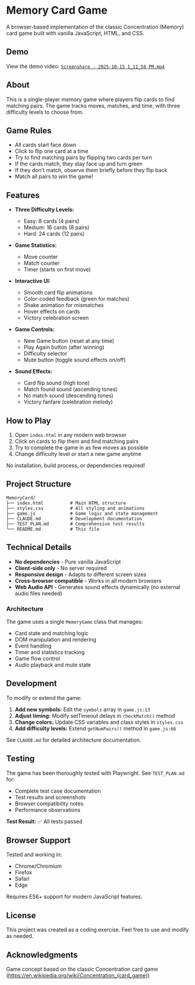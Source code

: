 # Memory Card Game

A browser-based implementation of the classic Concentration (Memory) card game built with vanilla JavaScript, HTML, and CSS.

## Demo

View the demo video: [`Screenshare - 2025-10-15 1_11_58 PM.mp4`](./Screenshare%20-%202025-10-15%201_11_58%20PM.mp4)

## About

This is a single-player memory game where players flip cards to find matching pairs. The game tracks moves, matches, and time, with three difficulty levels to choose from.

## Game Rules

- All cards start face down
- Click to flip one card at a time
- Try to find matching pairs by flipping two cards per turn
- If the cards match, they stay face up and turn green
- If they don't match, observe them briefly before they flip back
- Match all pairs to win the game!

## Features

- **Three Difficulty Levels:**
  - Easy: 8 cards (4 pairs)
  - Medium: 16 cards (8 pairs)
  - Hard: 24 cards (12 pairs)

- **Game Statistics:**
  - Move counter
  - Match counter
  - Timer (starts on first move)

- **Interactive UI:**
  - Smooth card flip animations
  - Color-coded feedback (green for matches)
  - Shake animation for mismatches
  - Hover effects on cards
  - Victory celebration screen

- **Game Controls:**
  - New Game button (reset at any time)
  - Play Again button (after winning)
  - Difficulty selector
  - Mute button (toggle sound effects on/off)

- **Sound Effects:**
  - Card flip sound (high tone)
  - Match found sound (ascending tones)
  - No match sound (descending tones)
  - Victory fanfare (celebration melody)

## How to Play

1. Open `index.html` in any modern web browser
2. Click on cards to flip them and find matching pairs
3. Try to complete the game in as few moves as possible
4. Change difficulty level or start a new game anytime

No installation, build process, or dependencies required!

## Project Structure

```
MemoryCard/
├── index.html          # Main HTML structure
├── styles.css          # All styling and animations
├── game.js             # Game logic and state management
├── CLAUDE.md           # Development documentation
├── TEST_PLAN.md        # Comprehensive test results
└── README.md           # This file
```

## Technical Details

- **No dependencies** - Pure vanilla JavaScript
- **Client-side only** - No server required
- **Responsive design** - Adapts to different screen sizes
- **Cross-browser compatible** - Works in all modern browsers
- **Web Audio API** - Generates sound effects dynamically (no external audio files needed)

### Architecture

The game uses a single `MemoryGame` class that manages:
- Card state and matching logic
- DOM manipulation and rendering
- Event handling
- Timer and statistics tracking
- Game flow control
- Audio playback and mute state

## Development

To modify or extend the game:

1. **Add new symbols:** Edit the `symbols` array in `game.js:13`
2. **Adjust timing:** Modify setTimeout delays in `checkMatch()` method
3. **Change colors:** Update CSS variables and class styles in `styles.css`
4. **Add difficulty levels:** Extend `getNumPairs()` method in `game.js:66`

See `CLAUDE.md` for detailed architecture documentation.

## Testing

The game has been thoroughly tested with Playwright. See `TEST_PLAN.md` for:
- Complete test case documentation
- Test results and screenshots
- Browser compatibility notes
- Performance observations

**Test Result:** ✅ All tests passed

## Browser Support

Tested and working in:
- Chrome/Chromium
- Firefox
- Safari
- Edge

Requires ES6+ support for modern JavaScript features.

## License

This project was created as a coding exercise. Feel free to use and modify as needed.

## Acknowledgments

Game concept based on the classic Concentration card game (https://en.wikipedia.org/wiki/Concentration_(card_game))
